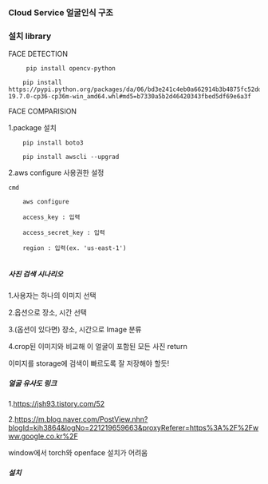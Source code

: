 ### Cloud Service 얼굴인식 구조

### 설치 library

FACE DETECTION
```
     pip install opencv-python

    pip install https://pypi.python.org/packages/da/06/bd3e241c4eb0a662914b3b4875fc52dd176a9db0d4a2c915ac2ad8800e9e/dlib-19.7.0-cp36-cp36m-win_amd64.whl#md5=b7330a5b2d46420343fbed5df69e6a3f

```

FACE COMPARISION

1.package 설치
```
    pip install boto3

    pip install awscli --upgrad

```

2.aws configure 사용권한 설정
```
cmd

    aws configure

    access_key : 입력

    access_secret_key : 입력

    region : 입력(ex. 'us-east-1')
    
```



##### 사진 검색 시나리오
1.사용자는 하나의 이미지 선택

2.옵션으로 장소, 시간 선택

3.(옵션이 있다면) 장소, 시간으로 Image 분류 

4.crop된 이미지와 비교해 이 얼굴이 포함된 모든 사진 return

이미지를 storage에 검색이 빠르도록 잘 저장해야 할듯!

##### 얼굴 유사도 링크

1.https://jsh93.tistory.com/52

2.https://m.blog.naver.com/PostView.nhn?blogId=kjh3864&logNo=221219659663&proxyReferer=https%3A%2F%2Fwww.google.co.kr%2F

window에서 torch와 openface 설치가 어려움


##### 설치
